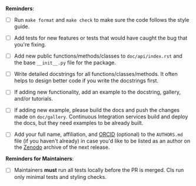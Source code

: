 <!--
Please describe changes proposed and WHY you made them. If fixing an issue,
include the text "Fixes #XXX" (replace XXX by the issue number. GitHub will
automatically close it when this gets merged.
-->





**Reminders**:

- [ ] Run `make format` and `make check` to make sure the code follows the style guide.
- [ ] Add tests for new features or tests that would have caught the bug that you're fixing.
- [ ] Add new public functions/methods/classes to `doc/api/index.rst` and the base `__init__.py` file for the package.
- [ ] Write detailed docstrings for all functions/classes/methods. It often helps to design better code if you write the docstrings first.
- [ ] If adding new functionality, add an example to the docstring, gallery, and/or tutorials.
- [ ] If adding new example, please build the docs and push the changes made on `doc/gallery`. Continuous Integration services build and deploy the docs, but they need examples to be already built.
- [ ] Add your full name, affiliation, and [ORCID](https://orcid.org) (optional) to the `AUTHORS.md` file (if you haven't already) in case you'd like to be listed as an author on the [Zenodo](https://zenodo.org/communities/fatiando) archive of the next release.


**Reminders for Maintainers**:

- [ ] Maintainers **must** run all tests locally before the PR is merged. CIs run only minimal tests and styling checks.
